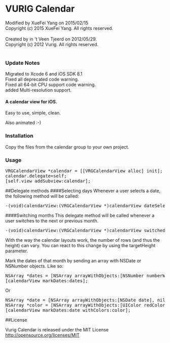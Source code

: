 VURIG Calendar
=====================
Modified by XueFei Yang on 2015/02/15<br />
Copyright (c) 2015 XueFei Yang. All rights reserved.<br />
<br />
Created by in 't Veen Tjeerd on 2012/05/29.<br />
Copyright (c) 2012 Vurig. All rights reserved.<br />
<br />

### Update Notes
Migrated to Xcode 6 and iOS SDK 8.1<br />
Fixed all deprecated code warning.<br />
Fixed all 64-bit CPU support code warning.<br />
added Multi-resolution support.<br />

#### A calendar view for iOS.
Easy to use, simple, clean.

Also animated :-)

### Installation
Copy the files from the calendar group to your own project.

### Usage
<pre>
VRGCalendarView *calendar = [[VRGCalendarView alloc] init];
calendar.delegate=self;
[self.view addSubview:calendar];
</pre>

##Delegate methods
####Selecting days
Whenever a user selects a date, the following method will be called:
<pre>
-(void)calendarView:(VRGCalendarView *)calendarView dateSelected:(NSDate *)date;
</pre>
####Switching months
This delegate method will be called whenever a user switches to the next or previous month.  
<pre>
-(void)calendarView:(VRGCalendarView *)calendarView switchedToMonth:(int)month targetHeight:(float)targetHeight animated:(BOOL)animated;
</pre>
With the way the calendar layouts work, the number of rows (and thus the height) can vary. You can react to this change by using the targetHeight parameter.

Mark the dates of that month by sending an array with NSDate or NSNumber objects. Like so:
<pre>
NSArray *dates = [NSArray arrayWithObjects:[NSNumber numberWithInt:1],[NSNumber numberWithInt:5], nil];
[calendarView markDates:dates];
</pre>
Or 
<pre>
NSArray *date = [NSArray arrayWithObjects:[NSDate date], nil];
NSArray *color = [NSArray arrayWithObjects:[UIColor redColor],nil];
[calendarView markDates:date withColors:color];
</pre>

##License

Vurig Calendar is released under the MIT License  
http://opensource.org/licenses/MIT




	
